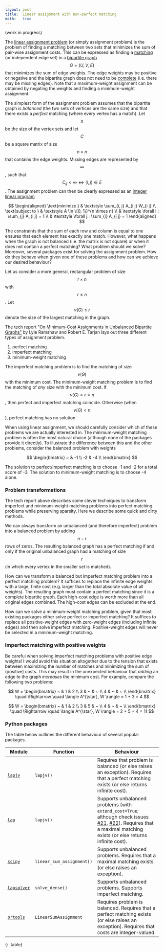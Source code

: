```yaml
---
layout: post
title:  Linear assignment with non-perfect matching
math:   true
---
```


(work in progress)

The [linear assignment problem][1] (or simply assignment problem) is the problem of finding a matching between two sets that minimizes the sum of pair-wise assignment costs.
This can be expressed as finding a [matching][2] (or independent edge set) in a [bipartite graph][5] $$G = (U, V, E)$$ that minimizes the sum of edge weights.
The edge weights may be positive or negative and the bipartite graph does not need to be [complete][4] (i.e. there may be missing edges).
Note that a maximum-weight assignment can be obtained by negating the weights and finding a minimum-weight assignment.

The simplest form of the assignment problem assumes that the bipartite graph is _balanced_ (the two sets of vertices are the same size) and that there exists a _perfect_ matching (where every vertex has a match).
Let $$n$$ be the size of the vertex sets and let $$C$$ be a square matrix of size $$n \times n$$ that contains the edge weights.
Missing edges are represented by $$\infty$$, such that $$C_{i j} < \infty \Leftrightarrow (i, j) \in E$$.
The assignment problem can then be clearly expressed as an [integer linear program][6]

$$
\begin{aligned}
\text{minimize } & \textstyle \sum_{i, j} A_{i j} W_{i j} \\
\text{subject to }
& \textstyle A \in \{0, 1\}^{n \times n} \\
& \textstyle \forall i : \sum_{j} A_{i j} = 1 \\
& \textstyle \forall j : \sum_{i} A_{i j} = 1
\end{aligned}
$$

The constraints that the sum of each row and column is equal to one ensures that each element has exactly one match.
However, what happens when the graph is not balanced (i.e. the matrix is not square) or when it does not contain a perfect matching?
What problem should we solve?
Moreover, several packages exist for solving the assignment problem.
How do they behave when given one of these problems and how can we achieve our desired behaviour?

Let us consider a more general, rectangular problem of size $$r \times n$$ with $$r \le n$$.
Let $$\nu(G) \le r$$ denote the size of the largest matching in the graph.

The tech report ["On Minimum-Cost Assignments in Unbalanced Bipartite Graphs"][7] by Lyle Ramshaw and Robert E. Tarjan lays out three different types of assignment problem.

1. perfect matching
2. imperfect matching
3. minimum-weight matching

The imperfect matching problem is to find the matching of size $$\nu(G)$$ with the minimum cost.
The minimum-weight matching problem is to find the matching of _any_ size with the minimum cost.
If $$\nu(G) = r = n$$, then perfect and imperfect matching coincide.
Otherwise (when $$\nu(G) < n$$), perfect matching has no solution.

When using linear assignment, we should carefully consider which of these problems we are actually interested in.
The minimum-weight matching problem is often the most natural choice (although none of the packages provide it directly).
To illustrate the difference between this and the other problems, consider the balanced problem with weights

$$
\begin{bmatrix}
~ & -1 \\
-2 & -4 \\
\end{bmatrix}
$$

The solution to perfect/imperfect matching is to choose -1 and -2 for a total score of -3.
The solution to minimum-weight matching is to choose -4 alone.


### Problem transformations

The tech report above describes some clever techniques to transform imperfect and minimum-weight matching problems into perfect matching problems while preserving sparsity.
Here we describe some quick and dirty methods.

We can always transform an unbalanced (and therefore imperfect) problem into a balanced problem by adding $$n - r$$ rows of zeros.
The resulting balanced graph has a perfect matching if and only if the original unbalanced graph had a matching of size $$r$$ (in which every vertex in the smaller set is matched).

How can we transform a balanced but imperfect matching problem into a perfect matching problem?
It suffices to replace the infinite edge weights with a large, finite cost (e.g. larger than the total absolute value of all weights).
The resulting graph must contain a perfect matching since it is a complete bipartite graph.
Each high-cost edge is worth more than all original edges combined.
The high-cost edges can be excluded at the end.

How can we solve a minimum-weight matching problem, given that most existing packages either solve perfect or imperfect matching?
It suffices to replace all positive-weight edges with zero-weight edges (including infinite edges) and then solve imperfect matching.
Positive-weight edges will never be selected in a minimum-weight matching.


### Imperfect matching with positive weights

Be careful when solving imperfect matching problems with positive edge weights!
I would avoid this situation altogether due to the tension that exists between maximizing the number of matches and minimizing the sum of (positive) costs.
This may result in the unexpected behaviour that _adding_ an edge to the graph _increases_ the minimum cost.
For example, compare the following two problems:

$$
W = \begin{bmatrix}
  ~ & 1 & 2 \\
  3 & ~ & ~ \\
  4 & ~ & ~ \\
\end{bmatrix}
\quad \Rightarrow \quad
\langle A^{\star}, W \rangle = 1 + 3 = 4
$$

$$
W = \begin{bmatrix}
~ & 1 & 2 \\
3 & 5 & ~ \\
4 & ~ & ~ \\
\end{bmatrix}
\quad \Rightarrow \quad 
\langle A^{\star}, W \rangle = 2 + 5 + 4 = 11
$$


### Python packages

The table below outlines the different behaviour of several popular packages.

Module | Function | Behaviour
-------|----------|----------
[`lapjv`](https://github.com/src-d/lapjv) | `lapjv()` | Requires that problem is balanced (or else raises an exception). Requires that a perfect matching exists (or else returns infinite cost).
[`lap`](https://github.com/gatagat/lap) | `lapjv()` | Supports unbalanced problems (with `extend_cost=True`; although check issues [#21](https://github.com/gatagat/lap/issues/21), [#22](https://github.com/gatagat/lap/issues/22)). Requires that a maximal matching exists (or else returns infinite cost).
[`scipy`](https://docs.scipy.org/doc/scipy/reference/optimize.html) | `linear_sum_assignment()` | Supports unbalanced problems. Requires that a maximal matching exists (or else raises an exception).
[`lapsolver`](https://github.com/cheind/py-lapsolver) | `solve_dense()` | Supports unbalanced problems. Supports imperfect matching.
[`ortools`](https://developers.google.com/optimization/assignment/linear_assignment) | `LinearSumAssignment` | Requires problem is balanced. Requires that a perfect matching exists (or else raises an exception). Requires that costs are integer-valued.
{: .table}

[1]: https://en.wikipedia.org/wiki/Assignment_problem
[2]: https://en.wikipedia.org/wiki/Matching_(graph_theory)
[3]: https://en.wikipedia.org/wiki/Hungarian_algorithm
[4]: https://en.wikipedia.org/wiki/Complete_bipartite_graph
[5]: https://en.wikipedia.org/wiki/Bipartite_graph
[6]: https://en.wikipedia.org/wiki/Integer_programming
[7]: https://www.hpl.hp.com/techreports/2012/HPL-2012-40R1.pdf
[8]: https://en.wikipedia.org/wiki/Maximum_cardinality_matching
